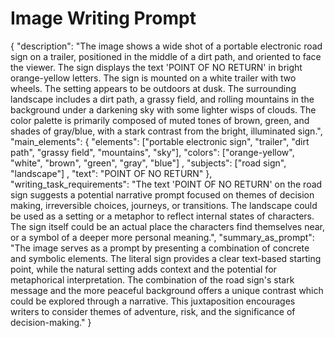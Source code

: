 # Image Writing Prompt

{
  "description": "The image shows a wide shot of a portable electronic road sign on a trailer, positioned in the middle of a dirt path, and oriented to face the viewer. The sign displays the text 'POINT OF NO RETURN' in bright orange-yellow letters. The sign is mounted on a white trailer with two wheels. The setting appears to be outdoors at dusk. The surrounding landscape includes a dirt path, a grassy field, and rolling mountains in the background under a darkening sky with some lighter wisps of clouds. The color palette is primarily composed of muted tones of brown, green, and shades of gray/blue, with a stark contrast from the bright, illuminated sign.",
  "main_elements": {
    "elements": ["portable electronic sign", "trailer", "dirt path", "grassy field", "mountains", "sky"],
    "colors": ["orange-yellow", "white", "brown", "green", "gray", "blue"] ,
    "subjects": ["road sign", "landscape"] ,
     "text": "POINT OF NO RETURN"
   },
  "writing_task_requirements": "The text 'POINT OF NO RETURN' on the road sign suggests a potential narrative prompt focused on themes of decision making, irreversible choices, journeys, or transitions. The landscape could be used as a setting or a metaphor to reflect internal states of characters. The sign itself could be an actual place the characters find themselves near, or a symbol of a deeper more personal meaning.",
  "summary_as_prompt": "The image serves as a prompt by presenting a combination of concrete and symbolic elements. The literal sign provides a clear text-based starting point, while the natural setting adds context and the potential for metaphorical interpretation. The combination of the road sign's stark message and the more peaceful background offers a unique contrast which could be explored through a narrative. This juxtaposition encourages writers to consider themes of adventure, risk, and the significance of decision-making."
}